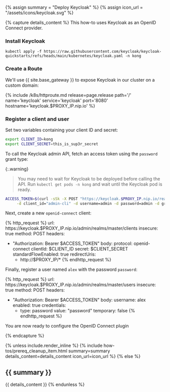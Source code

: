 {% assign summary = "Deploy Keycloak" %}
{% assign icon_url = "/assets/icons/keycloak.svg" %}

{% capture details_content %}
This how-to uses Keycloak as an OpenID Connect provider.

### Install Keycloak

```
kubectl apply -f https://raw.githubusercontent.com/keycloak/keycloak-quickstarts/refs/heads/main/kubernetes/keycloak.yaml -n kong
```

### Create a Route

We'll use {{ site.base_gateway }} to expose Keycloak in our cluster on a custom domain:

{% include /k8s/httproute.md release=page.release path='/' name='keycloak' service='keycloak' port='8080' hostname='keycloak.$PROXY_IP.nip.io' %}

### Register a client and user

Set two variables containing your client ID and secret:

```bash
export CLIENT_ID=kong
export CLIENT_SECRET=this_is_sup3r_secret
```

To call the Keycloak admin API, fetch an access token using the `password` grant type:

{:.warning}
> You may need to wait for Keycloak to be deployed before calling the API. Run `kubectl get pods -n kong` and wait until the Keycloak pod is ready.

```bash
ACCESS_TOKEN=$(curl -sSk -X POST "https://keycloak.$PROXY_IP.nip.io/realms/master/protocol/openid-connect/token" \
     -d client_id="admin-cli" -d username=admin -d password=admin -d grant_type=password | jq -r .access_token)
```

Next, create a new `openid-connect` client:

<!--vale off-->
{% http_request %}
url: https://keycloak.$PROXY_IP.nip.io/admin/realms/master/clients
insecure: true
method: POST
headers:
  - "Authorization: Bearer $ACCESS_TOKEN"
body:
  protocol: openid-connect
  clientId: $CLIENT_ID
  secret: $CLIENT_SECRET
  standardFlowEnabled: true
  redirectUris:
    - http://$PROXY_IP/*
{% endhttp_request %}
<!--vale on-->

Finally, register a user named `alex` with the password `password`:

<!--vale off-->
{% http_request %}
url: https://keycloak.$PROXY_IP.nip.io/admin/realms/master/users
insecure: true
method: POST
headers:
  - "Authorization: Bearer $ACCESS_TOKEN"
body:
  username: alex
  enabled: true
  credentials:
    - type: password
      value: "password"
      temporary: false
{% endhttp_request %}
<!--vale on-->

You are now ready to configure the OpenID Connect plugin

{% endcapture %}

{% unless include.render_inline %}
{% include how-tos/prereq_cleanup_item.html summary=summary details_content=details_content icon_url=icon_url %}
{% else %}
## {{ summary }}

{{ details_content }}
{% endunless %}
